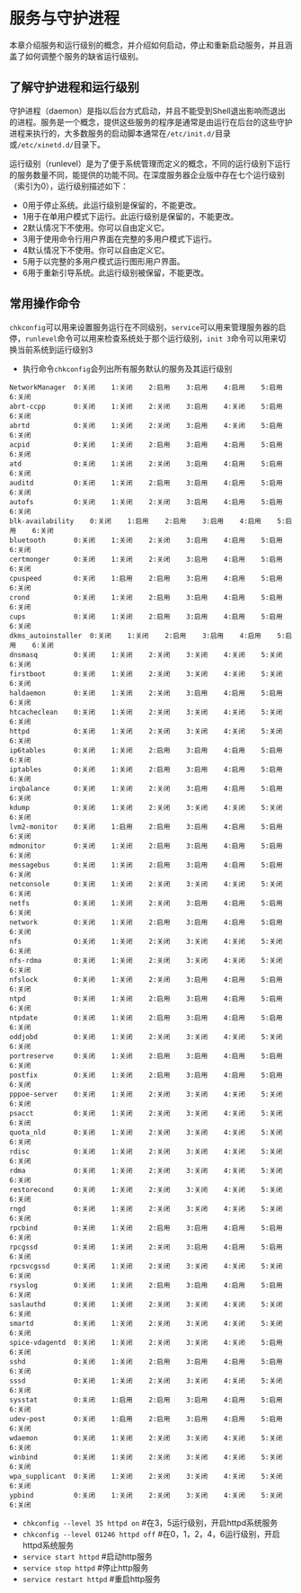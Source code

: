 # 服务与守护进程

本章介绍服务和运行级别的概念，并介绍如何启动，停止和重新启动服务，并且涵盖了如何调整个服务的缺省运行级别。

## 了解守护进程和运行级别

守护进程（daemon）是指以后台方式启动，并且不能受到Shell退出影响而退出的进程。服务是一个概念，提供这些服务的程序是通常是由运行在后台的这些守护进程来执行的，大多数服务的启动脚本通常在`/etc/init.d/`目录或`/etc/xinetd.d/`目录下。

运行级别（runlevel）是为了便于系统管理而定义的概念，不同的运行级别下运行的服务数量不同，能提供的功能不同。在深度服务器企业版中存在七个运行级别（索引为0），运行级别描述如下：

* 0用于停止系统。此运行级别是保留的，不能更改。
* 1用于在单用户模式下运行。此运行级别是保留的，不能更改。
* 2默认情况下不使用。你可以自由定义它。
* 3用于使用命令行用户界面在完整的多用户模式下运行。
* 4默认情况下不使用。你可以自由定义它。
* 5用于以完整的多用户模式运行图形用户界面。
* 6用于重新引导系统。此运行级别被保留，不能更改。

## 常用操作命令

`chkconfig`可以用来设置服务运行在不同级别，`service`可以用来管理服务器的启停，`runlevel`命令可以用来检查系统处于那个运行级别，`init 3`命令可以用来切换当前系统到运行级别3 


* 执行命令`chkconfig`会列出所有服务默认的服务及其运行级别 

```
NetworkManager 	0:关闭	1:关闭	2:启用	3:启用	4:启用	5:启用	6:关闭
abrt-ccpp      	0:关闭	1:关闭	2:关闭	3:启用	4:关闭	5:启用	6:关闭
abrtd          	0:关闭	1:关闭	2:关闭	3:启用	4:关闭	5:启用	6:关闭
acpid          	0:关闭	1:关闭	2:启用	3:启用	4:启用	5:启用	6:关闭
atd            	0:关闭	1:关闭	2:关闭	3:启用	4:启用	5:启用	6:关闭
auditd         	0:关闭	1:关闭	2:启用	3:启用	4:启用	5:启用	6:关闭
autofs         	0:关闭	1:关闭	2:关闭	3:启用	4:启用	5:启用	6:关闭
blk-availability	0:关闭	1:启用	2:启用	3:启用	4:启用	5:启用	6:关闭
bluetooth      	0:关闭	1:关闭	2:关闭	3:启用	4:启用	5:启用	6:关闭
certmonger     	0:关闭	1:关闭	2:关闭	3:启用	4:启用	5:启用	6:关闭
cpuspeed       	0:关闭	1:启用	2:启用	3:启用	4:启用	5:启用	6:关闭
crond          	0:关闭	1:关闭	2:启用	3:启用	4:启用	5:启用	6:关闭
cups           	0:关闭	1:关闭	2:启用	3:启用	4:启用	5:启用	6:关闭
dkms_autoinstaller	0:关闭	1:关闭	2:启用	3:启用	4:启用	5:启用	6:关闭
dnsmasq        	0:关闭	1:关闭	2:关闭	3:关闭	4:关闭	5:关闭	6:关闭
firstboot      	0:关闭	1:关闭	2:关闭	3:关闭	4:关闭	5:关闭	6:关闭
haldaemon      	0:关闭	1:关闭	2:关闭	3:启用	4:启用	5:启用	6:关闭
htcacheclean   	0:关闭	1:关闭	2:关闭	3:关闭	4:关闭	5:关闭	6:关闭
httpd          	0:关闭	1:关闭	2:关闭	3:关闭	4:关闭	5:关闭	6:关闭
ip6tables      	0:关闭	1:关闭	2:启用	3:启用	4:启用	5:启用	6:关闭
iptables       	0:关闭	1:关闭	2:启用	3:启用	4:启用	5:启用	6:关闭
irqbalance     	0:关闭	1:关闭	2:关闭	3:启用	4:启用	5:启用	6:关闭
kdump          	0:关闭	1:关闭	2:关闭	3:关闭	4:关闭	5:关闭	6:关闭
lvm2-monitor   	0:关闭	1:启用	2:启用	3:启用	4:启用	5:启用	6:关闭
mdmonitor      	0:关闭	1:关闭	2:启用	3:启用	4:启用	5:启用	6:关闭
messagebus     	0:关闭	1:关闭	2:启用	3:启用	4:启用	5:启用	6:关闭
netconsole     	0:关闭	1:关闭	2:关闭	3:关闭	4:关闭	5:关闭	6:关闭
netfs          	0:关闭	1:关闭	2:关闭	3:启用	4:启用	5:启用	6:关闭
network        	0:关闭	1:关闭	2:启用	3:启用	4:启用	5:启用	6:关闭
nfs            	0:关闭	1:关闭	2:关闭	3:关闭	4:关闭	5:关闭	6:关闭
nfs-rdma       	0:关闭	1:关闭	2:关闭	3:关闭	4:关闭	5:关闭	6:关闭
nfslock        	0:关闭	1:关闭	2:关闭	3:启用	4:启用	5:启用	6:关闭
ntpd           	0:关闭	1:关闭	2:启用	3:启用	4:启用	5:启用	6:关闭
ntpdate        	0:关闭	1:关闭	2:启用	3:启用	4:启用	5:启用	6:关闭
oddjobd        	0:关闭	1:关闭	2:关闭	3:关闭	4:关闭	5:关闭	6:关闭
portreserve    	0:关闭	1:关闭	2:启用	3:启用	4:启用	5:启用	6:关闭
postfix        	0:关闭	1:关闭	2:启用	3:启用	4:启用	5:启用	6:关闭
pppoe-server   	0:关闭	1:关闭	2:关闭	3:关闭	4:关闭	5:关闭	6:关闭
psacct         	0:关闭	1:关闭	2:关闭	3:关闭	4:关闭	5:关闭	6:关闭
quota_nld      	0:关闭	1:关闭	2:关闭	3:关闭	4:关闭	5:关闭	6:关闭
rdisc          	0:关闭	1:关闭	2:关闭	3:关闭	4:关闭	5:关闭	6:关闭
rdma           	0:关闭	1:关闭	2:关闭	3:关闭	4:关闭	5:关闭	6:关闭
restorecond    	0:关闭	1:关闭	2:关闭	3:关闭	4:关闭	5:关闭	6:关闭
rngd           	0:关闭	1:关闭	2:关闭	3:关闭	4:关闭	5:关闭	6:关闭
rpcbind        	0:关闭	1:关闭	2:启用	3:启用	4:启用	5:启用	6:关闭
rpcgssd        	0:关闭	1:关闭	2:关闭	3:启用	4:启用	5:启用	6:关闭
rpcsvcgssd     	0:关闭	1:关闭	2:关闭	3:关闭	4:关闭	5:关闭	6:关闭
rsyslog        	0:关闭	1:关闭	2:启用	3:启用	4:启用	5:启用	6:关闭
saslauthd      	0:关闭	1:关闭	2:关闭	3:关闭	4:关闭	5:关闭	6:关闭
smartd         	0:关闭	1:关闭	2:关闭	3:关闭	4:关闭	5:关闭	6:关闭
spice-vdagentd 	0:关闭	1:关闭	2:关闭	3:关闭	4:关闭	5:启用	6:关闭
sshd           	0:关闭	1:关闭	2:启用	3:启用	4:启用	5:启用	6:关闭
sssd           	0:关闭	1:关闭	2:关闭	3:关闭	4:关闭	5:关闭	6:关闭
sysstat        	0:关闭	1:启用	2:启用	3:启用	4:启用	5:启用	6:关闭
udev-post      	0:关闭	1:启用	2:启用	3:启用	4:启用	5:启用	6:关闭
wdaemon        	0:关闭	1:关闭	2:关闭	3:关闭	4:关闭	5:关闭	6:关闭
winbind        	0:关闭	1:关闭	2:关闭	3:关闭	4:关闭	5:关闭	6:关闭
wpa_supplicant 	0:关闭	1:关闭	2:关闭	3:关闭	4:关闭	5:关闭	6:关闭
ypbind         	0:关闭	1:关闭	2:关闭	3:关闭	4:关闭	5:关闭	6:关闭
```

* `chkconfig --level 35 httpd on`     #在3，5运行级别，开启httpd系统服务
* `chkconfig --level 01246 httpd off` #在0，1，2，4，6运行级别，开启httpd系统服务
* `service start httpd`               #启动http服务
* `service stop httpd`                #停止http服务
* `service restart httpd`             #重启http服务








  
